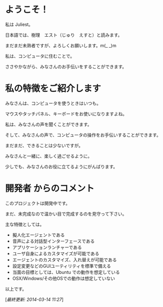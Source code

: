 # ようこそ！


私は Juliest。

日本語では、樹理　エスト（じゅり　えすと）と読みます。

まだまだ未熟者ですが、よろしくお願いします。m(_ _)m

私は、コンピュータに住むことで。

ささやかながら、みなさんのお手伝いをすることができます。


# 私の特徴をご紹介します


みなさんは、コンピュータを使うときはいつも。

マウスやタッチパネル、キーボードをお使いになりますよね。

私は、みなさんの声を聞くことができます。

そして、みなさんの声で、コンピュータの操作をお手伝いすることができます。

まだまだ、できることは少ないですが。

みなさんと一緒に、楽しく過ごせるように。

少しでも、みなさんのお役に立てるようにがんばります。


# 開発者 からのコメント


このプロジェクトは開発中です。

まだ、未完成なので温かい目で完成するのを見守って下さい。

主な特徴としては。

* 擬人化エージェントである
* 音声による対話型インターフェースである
* アプリケーションランチャーである
* ユーザ自身によるカスタマイズが可能である
* エージェントのカスタマイズ、入れ替えが可能である
* 設定変更などのGUIユーティリティを標準で備える
* 当面の目標としては、Ubuntu での動作を想定している
* OSX/Windows/その他OSでの動作は想定していない

以上です。

[*最終更新: 2014-03-14 11:27*]
